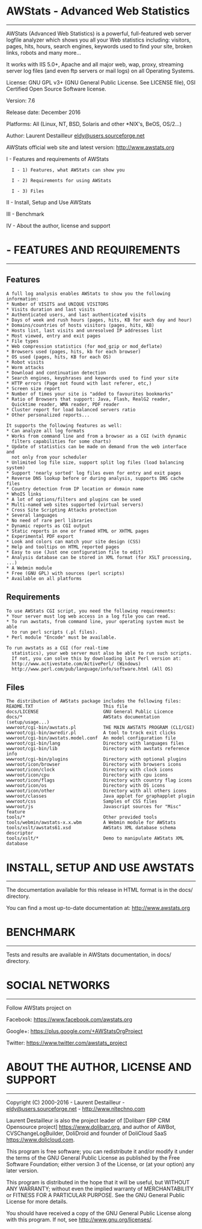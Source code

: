 
# AWStats - Advanced Web Statistics
-----------------------------------

AWStats (Advanced Web Statistics) is a powerful, full-featured web server
logfile analyzer which shows you all your Web statistics including: visitors,
pages, hits, hours, search engines, keywords used to find your site, broken
links, robots and many more...

It works with IIS 5.0+, Apache and all major web, wap, proxy, streaming
server log files (and even ftp servers or mail logs) on all Operating Systems.

License: GNU GPL v3+ (GNU General Public License. See LICENSE file),
         OSI Certified Open Source Software license.

Version: 7.6

Release date: December 2016

Platforms: All (Linux, NT, BSD, Solaris and other *NIX's, BeOS, OS/2...)

Author: Laurent Destailleur <eldy@users.sourceforge.net>

AWStats official web site and latest version: http://www.awstats.org

I   - Features and requirements of AWStats

	  I - 1) Features, what AWStats can show you

	  I - 2) Requirements for using AWStats

	  I - 3) Files

II  - Install, Setup and Use AWStats

III - Benchmark

IV  - About the author, license and support



# - FEATURES AND REQUIREMENTS
------------------------------------

## Features

	A full log analysis enables AWStats to show you the following information:
	* Number of VISITS and UNIQUE VISITORS
	* Visits duration and last visits
	* Authenticated users, and last authenticated visits
	* Days of week and rush hours (pages, hits, KB for each day and hour)
	* Domains/countries of hosts visitors (pages, hits, KB)
	* Hosts list, last visits and unresolved IP addresses list
	* Most viewed, entry and exit pages
	* File types
	* Web compression statistics (for mod_gzip or mod_deflate)
	* Browsers used (pages, hits, kb for each browser)
	* OS used (pages, hits, KB for each OS)
	* Robot visits
	* Worm attacks
	* Download and continuation detection
	* Search engines, keyphrases and keywords used to find your site
	* HTTP errors (Page not found with last referer, etc,)
	* Screen size report
	* Number of times your site is "added to favourites bookmarks"
	* Ratio of Browsers that support: Java, Flash, RealG2 reader,
	  Quicktime reader, WMA reader, PDF reader
	* Cluster report for load balanced servers ratio
	* Other personalized reports...

	It supports the following features as well:
	* Can analyze all log formats
	* Works from command line and from a browser as a CGI (with dynamic
	  filters capabilities for some charts)
	* Update of statistics can be made on demand from the web interface and
	  not only from your scheduler
	* Unlimited log file size, support split log files (load balancing system)
	* Support 'nearly sorted' log files even for entry and exit pages
	* Reverse DNS lookup before or during analysis, supports DNS cache files
	* Country detection from IP location or domain name
	* WhoIS links
	* A lot of options/filters and plugins can be used
	* Multi-named web sites supported (virtual servers)
	* Cross Site Scripting Attacks protection
	* Several languages
	* No need of rare perl libraries
	* Dynamic reports as CGI output
	* Static reports in one or framed HTML or XHTML pages
	* Experimental PDF export
	* Look and colors can match your site design (CSS)
	* Help and tooltips on HTML reported pages
	* Easy to use (Just one configuration file to edit)
	* Analysis database can be stored in XML format (for XSLT processing, ...)
	* A Webmin module
	* Free (GNU GPL) with sources (perl scripts)
	* Available on all platforms


## Requirements

	To use AWStats CGI script, you need the following requirements:
	* Your server must log web access in a log file you can read.
	* To run awstats, from command line, your operating system must be able
	  to run perl scripts (.pl files).
	* Perl module "Encode" must be available.
	  
	To run awstats as a CGI (for real-time
	  statistics), your web server must also be able to run such scripts.
	  If not, you can solve this by downloading last Perl version at:
	  http://www.activestate.com/ActivePerl/ (Windows)
	  http://www.perl.com/pub/language/info/software.html (All OS)


## Files

	The distribution of AWStats package includes the following files:
	README.TXT                          This file
	docs/LICENSE                        GNU General Public Licence
	docs/*                              AWStats documentation (setup/usage...)
	wwwroot/cgi-bin/awstats.pl          THE MAIN AWSTATS PROGRAM (CLI/CGI)
	wwwroot/cgi-bin/awredir.pl          A tool to track exit clicks
	wwwroot/cgi-bin/awstats.model.conf  An model configuration file
	wwwroot/cgi-bin/lang                Directory with languages files
	wwwroot/cgi-bin/lib                 Directory with awstats reference info
	wwwroot/cgi-bin/plugins             Directory with optional plugins
	wwwroot/icon/browser                Directory with browsers icons
	wwwroot/icon/clock                  Directory with clock icons
	wwwroot/icon/cpu                    Directory with cpu icons
	wwwroot/icon/flags                  Directory with country flag icons
	wwwroot/icon/os                     Directory with OS icons
	wwwroot/icon/other                  Directory with all others icons
	wwwroot/classes                     Java applet for graphapplet plugin
	wwwroot/css                         Samples of CSS files
	wwwroot/js                          Javascript sources for "Misc" feature
	tools/*                             Other provided tools
	tools/webmin/awstats-x.x.wbm        A Webmin module for AWStats
	tools/xslt/awstats61.xsd            AWStats XML database schema descriptor
	tools/xslt/*                        Demo to manipulate AWStats XML database



# INSTALL, SETUP AND USE AWSTATS
-----------------------------------

The documentation available for this release in HTML format is
in the docs/ directory.

You can find a most up-to-date documentation at:
<http://www.awstats.org>



# BENCHMARK
-----------------------------------

Tests and results are available in AWStats documentation, in docs/ directory.


# SOCIAL NETWORKS
-----------------------------------

Follow AWStats project on

Facebook: <https://www.facebook.com/awstats.org>

Google+: <https://plus.google.com/+AWStatsOrgProject>

Twitter: <https://www.twitter.com/awstats_project>


# ABOUT THE AUTHOR, LICENSE AND SUPPORT
---------------------------------------
Copyright (C) 2000-2016 - Laurent Destailleur - eldy@users.sourceforge.net - <http://www.nltechno.com>

Laurent Destailleur is also the project leader of [Dolibarr ERP CRM Opensource project] <https://www.dolibarr.org>,
and author of AWBot, CVSChangeLogBuilder, DoliDroid and founder of DoliCloud SaaS <https://www.dolicloud.com>.

This program is free software; you can redistribute it and/or modify
it under the terms of the GNU General Public License as published by
the Free Software Foundation; either version 3 of the License, or
(at your option) any later version.

This program is distributed in the hope that it will be useful,
but WITHOUT ANY WARRANTY; without even the implied warranty of
MERCHANTABILITY or FITNESS FOR A PARTICULAR PURPOSE.  See the
GNU General Public License for more details.

You should have received a copy of the GNU General Public License
along with this program. If not, see <http://www.gnu.org/licenses/>.
